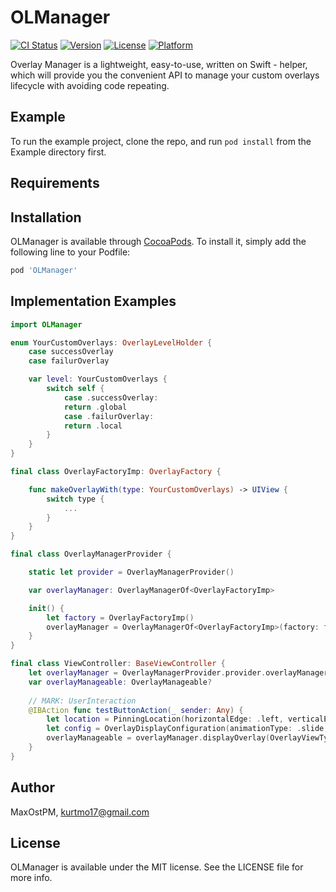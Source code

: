 # OLManager

[![CI Status](https://img.shields.io/travis/MaxOstPM/OLManager.svg?style=flat)](https://travis-ci.org/MaxOstPM/OLManager)
[![Version](https://img.shields.io/cocoapods/v/OLManager.svg?style=flat)](https://cocoapods.org/pods/OLManager)
[![License](https://img.shields.io/cocoapods/l/OLManager.svg?style=flat)](https://cocoapods.org/pods/OLManager)
[![Platform](https://img.shields.io/cocoapods/p/OLManager.svg?style=flat)](https://cocoapods.org/pods/OLManager)

Overlay Manager is a lightweight, easy-to-use, written on Swift - helper, which will provide you the convenient API to manage your custom overlays lifecycle with avoiding code repeating.

## Example

To run the example project, clone the repo, and run `pod install` from the Example directory first.

## Requirements

## Installation

OLManager is available through [CocoaPods](https://cocoapods.org). To install
it, simply add the following line to your Podfile:

```ruby
pod 'OLManager'
```
## Implementation Examples

```swift
import OLManager

enum YourCustomOverlays: OverlayLevelHolder { 
    case successOverlay
    case failurOverlay

    var level: YourCustomOverlays {
        switch self {
            case .successOverlay:
            return .global
            case .failurOverlay:
            return .local
        }
    }
}

final class OverlayFactoryImp: OverlayFactory {

    func makeOverlayWith(type: YourCustomOverlays) -> UIView {
        switch type {
            ...
        }
    }
}

final class OverlayManagerProvider {

    static let provider = OverlayManagerProvider()

    var overlayManager: OverlayManagerOf<OverlayFactoryImp>

    init() {
        let factory = OverlayFactoryImp()
        overlayManager = OverlayManagerOf<OverlayFactoryImp>(factory: factory)
    }
}

final class ViewController: BaseViewController {
    let overlayManager = OverlayManagerProvider.provider.overlayManager
    var overlayManageable: OverlayManageable?
    
    // MARK: UserInteraction
    @IBAction func testButtonAction(_ sender: Any) {
        let location = PinningLocation(horizontalEdge: .left, verticalEdge: .top)
        let config = OverlayDisplayConfiguration(animationType: .slide, pinningLocation: location)
        overlayManageable = overlayManager.displayOverlay(OverlayViewType.'your overlay type', configuration: config)
    }
}
```

## Author

MaxOstPM, kurtmo17@gmail.com

## License

OLManager is available under the MIT license. See the LICENSE file for more info.
